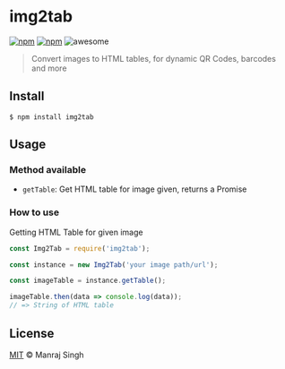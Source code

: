 # img2tab
[![npm](https://img.shields.io/npm/v/img2tab.svg?maxAge=2592000?style=flat-square)](https://www.npmjs.com/package/img2tab) [![npm](https://img.shields.io/npm/dt/img2tab.svg?maxAge=2592000?style=flat-square)](https://www.npmjs.com/package/img2tab) ![awesome](https://img.shields.io/badge/awesome-yes-green.svg)

> Convert images to HTML tables, for dynamic QR Codes, barcodes and more

## Install

```
$ npm install img2tab
```

## Usage

### Method available

* `getTable`: Get HTML table for image given, returns a Promise

### How to use

Getting HTML Table for given image

```javascript
const Img2Tab = require('img2tab');

const instance = new Img2Tab('your image path/url');

const imageTable = instance.getTable();

imageTable.then(data => console.log(data));
// => String of HTML table
```

## License

[MIT](https://github.com/ManrajGrover/img2tab/blob/master/LICENSE) © Manraj Singh
